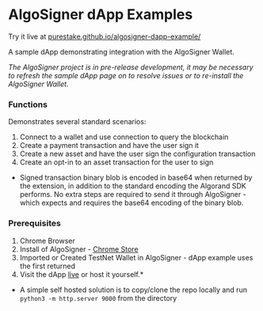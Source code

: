 # AlgoSigner dApp Examples

Try it live at <a href="https://purestake.github.io/algosigner-dapp-example/" target="_blank" rel="noopener noreferrer">purestake.github.io/algosigner-dapp-example/</a>

A sample dApp demonstrating integration with the AlgoSigner Wallet. 

_The AlgoSigner project is in pre-release development, it may be necessary to refresh the sample dApp page on to resolve issues or to re-install the AlgoSigner Wallet._ 

### Functions
Demonstrates several standard scenarios:

1. Connect to a wallet and use connection to query the blockchain
2. Create a payment transaction and have the user sign it
3. Create a new asset and have the user sign the configuration transaction
4. Create an opt-in to an asset transaction for the user to sign

* Signed transaction binary blob is encoded in base64 when returned by the extension, in addition to the standard encoding the Algorand SDK performs. No extra steps are required to send it through AlgoSigner - which expects and requires the base64 encoding of the binary blob.  

### Prerequisites
1. Chrome Browser
2. Install of AlgoSigner - <a href="https://chrome.google.com/webstore/detail/algosigner/kmmolakhbgdlpkjkcjkebenjheonagdm" target="_blank" rel="noopener noreferrer">Chrome Store</a>
3. Imported or Created TestNet Wallet in AlgoSigner - dApp example uses the first returned
4. Visit the dApp <a href="https://purestake.github.io/algosigner-dapp-example/" target="_blank" rel="noopener noreferrer">live</a> or host it yourself.*

* A simple self hosted solution is to copy/clone the repo locally and run `python3 -m http.server 9000` from the directory 

